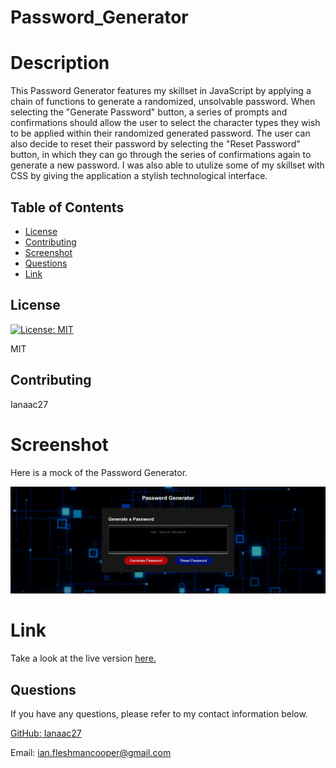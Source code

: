 # Password_Generator
# Description
This Password Generator features my skillset in JavaScript by applying a chain of functions to generate a randomized, unsolvable password. When selecting the "Generate Password" button, a series of prompts and confirmations should allow the user to select the character types they wish to be applied within their randomized generated password. The user can also decide to reset their password by selecting the "Reset Password" button, in which they can go through the series of confirmations again to generate a new password. I was also able to utulize some of my skillset with CSS by giving the application a stylish technological interface.

## Table of Contents

* [License](#license)
* [Contributing](#contributing)
* [Screenshot](#screenshot)
* [Questions](#questions)
* [Link](#link)

## License

[![License: MIT](https://img.shields.io/badge/License-MIT-yellow.svg)](https://opensource.org/licenses/MIT)

MIT

## Contributing

Ianaac27

# Screenshot
Here is a mock of the Password Generator.

![Password_Generator](Assets/screenshot2.png)

# Link
Take a look at the live version [here.](https://ianaac27.github.io/Password_Generator/)

## Questions

If you have any questions, please refer to my contact information below.

[GitHub: Ianaac27](https://www.github.com/Ianaac27)

Email: ian.fleshmancooper@gmail.com

